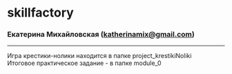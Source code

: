 # skillfactory
### Екатерина Михайловская (katherinamix@gmail.com)
-------------------------
Игра крестики-нолики находится в папке project_krestikiNoliki <br/>
Итоговое практическое задание - в папке module_0 <br/>

